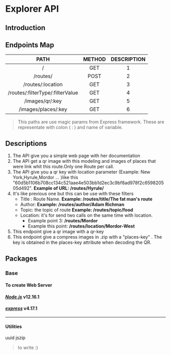 # Explorer API

## Introduction



## Endpoints Map

|  **PATH** |  **METHOD**   | **DESCRIPTION**   |
| :------------: | :------------: | :------------: |
|  /  | GET  | 1  |
|  /routes/ | POST  |  2 |
|  /routes/:location | GET  |  3 |
|  /routes/:filterType/:filterValue | GET  | 4|
| /images/qr/:key  | GET  | 5  |
| /images/places/:key  | GET  | 6  |

> This paths are use magic params from Express framework. These are representate with colon ( : )  and name of variable.

## Descriptions
1.  The API give you a simple web page with her documentation
2.  The API get a qr image with this modeling and  images of places that were link whit this route.Only one Route per call.
3.  The API give you a qr key with location parameter (Example: New York,Hyrule,Mordor ... )like this "60d5b1106b708cc134c521aae4e503bb1d2ec3c9bf8ad978f2c659820505d492". **Example of URL: /routes/Hyrule/**
4.  It's like previous one but this can be use with these filters
     -  Title : Route Name. **Example: /routes/title/The fat man's route**
	 -  Author: **Example: /routes/author/Adam Richman**
	 -  Topic: the topic of route **Example: /routes/topic/food**
	 - Location: it's for send two calls on the same time with location.
		- Example point 3: **/routes/Mordor** 
		- Example this point: **/routes/location/Mordor-West**
5.  This endpoint give a qr image with a qr-key
6.  This endpoint give a compress images in .zip with a "places-key" . The key is obtained in the places-key attribute when decoding the QR.



## Packages
### Base
#### To create Web Server
#### _**[Node.js](https://nodejs.org/es/ "Node.js")**_  v12.16.1 
#### _**[express](https://www.npmjs.com/package/express "express")**_ v4.17.1

------------

#### Utilities

uuid
jszip


> to write :)




